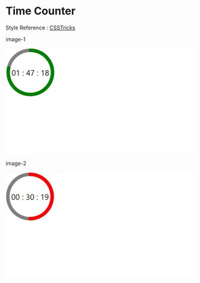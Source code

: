 # Time Counter

Style Reference : [CSSTricks](https://css-tricks.com/how-to-create-an-animated-countdown-timer-with-html-css-and-javascript/)

image-1

![alt text](https://raw.githubusercontent.com/mbozkaya/MyReactComponents/master/src/Components/CountDown/counter1.png "Logo image-1")

image-2

![alt text]( https://raw.githubusercontent.com/mbozkaya/MyReactComponents/master/src/Components/CountDown/counter2.jpg "Logo image-2")